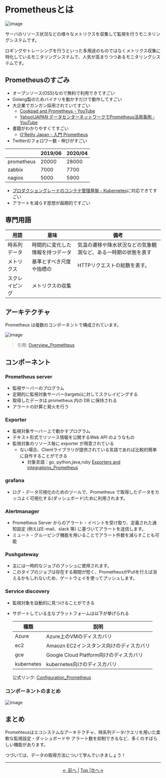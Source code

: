 # Prometheusとは

![image](https://user-images.githubusercontent.com/24913906/79299452-0b636b00-7f1f-11ea-8c31-0fe2e93da8f0.png)

サーバのリソース状況などの様々なメトリクスを収集して監視を行うモニタリングシステムです。

ロギングやトレーシングを行うといった多用途のものではなくメトリクス収集に特化しているモニタリングシステムで、人気が高まりつつあるモニタリングシステムです。

## Prometheusのすごみ

- オープンソース(OSS)なので無料で利用できてすごい
- Golang製のためバイナリを動かすだけで動作してすごい
- 大企業でガンガン採用されていてすごい
  - [Cookpad and Prometheus - YouTube](https://www.youtube.com/watch?v=Ik1pvqVTC0w)
  - [Yahoo!JAPAN データセンターネットワークでPrometheus活用事例 - YouTube](https://www.youtube.com/watch?v=cCQO6KCvUzA)
- 書籍がわかりやすくてすごい
  - [O'Reilly Japan - 入門 Prometheus](https://www.oreilly.co.jp/books/9784873118772/)
- Twitterのフォロワー数・伸びがすごい

|            | 2019/06 | 2020/04 |
| ---------- | ------- | ------- |
| prometheus | 20000   | 28000   |
| zabbix     | 7000    | 7700    |
| nagios     | 5000    | 5900    |

- [プロダクショングレードのコンテナ管理基盤 - Kubernetes](https://kubernetes.io/ja/)に対応できてすごい
- アラートを減らす思想が画期的ですごい

## 専門用語

| 用語      | 意味                          | 備考                              |
| ------- | --------------------------- | ------------------------------- |
| 時系列データ  | 時間的に変化した情報を持つデータ| 気温の遷移や降水状況などの気象観測など、ある一時期の状態を表す |
| メトリクス   | 基準とすべき尺度や指標の| HTTPリクエストの総数を表す。              |
| スクレイピング | メトリクスの収集|                     |

## アーキテクチャ

Prometheus は複数のコンポーネントで構成されています。

![image](https://user-images.githubusercontent.com/24913906/79299342-c0495800-7f1e-11ea-89cd-a7c222d36b50.png)

> 引用: [Overview_Prometheus](https://prometheus.io/docs/introduction/overview/)

## コンポーネント

### Prometheus server

- 監視サーバーのプログラム
- 定期的に監視対象サーバー(targets)に対してスクレイピングする
- 取得したデータは prometheus 内の DB に保持される
- アラートの計算と発火を行う

### Exporter

- 監視対象サーバー上で動かすプログラム
- テキスト形式でリソース情報を公開するWeb API のようなもの
- 監視対象のリソース毎に exporter が用意されている
  - ない場合、Clientライブラリが提供されている言語であれば比較的簡単に自作することができる
    - 対象言語：go, python,java,ruby [Exporters and integrations_Prometheus](https://prometheus.io/docs/instrumenting/exporters/#other-third-party-utilities)

### grafana

- ログ・データ可視化のためのツールで、Prometheus で取得したデータをカッコよく可視化する(ダッシュボード)ために利用されます。

### Alertmanager

- Prometheus Server からのアラート・イベントを受け取り、定義された通知設定 (例えばE-mail、slack 等) に基づいてアラートを送信します。
- ミュート・グルーピング機能を用いることでアラート件数を減らすことも可能

### Pushgateway

- 主には一時的なジョブのプッシュに使用されます。
- このタイプのジョブは存在する期間が短く、PrometheusがPullを行えば消えるかもしれないため、ゲートウェイを使ってプッシュします。

### Service discovery

- 監視対象を自動的に見つけることができる
- サポートしている主なプラットフォームは以下が挙げられる

    | 種類         | 説明                             |
    | ---------- | ------------------------------ |
    | Azure      | Azure上のVMのディスカバリ               |
    | ec2        | Amaozn EC2インスタンス向けのディスカバリ      |
    | gce        | Google Cloud Platform向けのディスカバリ |
    | kubernetes | kubernetes向けのディスカバリ            |

    公式リンク: [Configuration_Prometheus](https://prometheus.io/docs/prometheus/latest/configuration/configuration/)

### コンポーネントのまとめ

![image](https://user-images.githubusercontent.com/24913906/79300874-f688d680-7f22-11ea-951e-d35b0ba58784.png)


## まとめ

Promehteusはエコシステムなアーキテクチャ、時系列データ/クエリを用いた柔軟な監視設定・ダッシュボードや
アラート数を抑制できるなど、多くのすばらしい機能があります。  

つづいては、データの取得方法について学んでいきましょう！

---

<p style="text-align:center"> <a href="../overview"><- 前へ </a> | <a href="../"> Top </a> |<a href="./promql">次へ-> </a></p>
